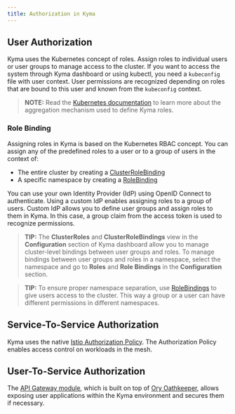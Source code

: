 ```yaml
---
title: Authorization in Kyma
---
```


## User Authorization

Kyma uses the Kubernetes concept of roles. Assign roles to individual users or user groups to manage access to the cluster. If you want to access the system through Kyma dashboard or using kubectl, you need a `kubeconfig` file with user context. User permissions are recognized depending on roles that are bound to this user and known from the `kubeconfig` context.

>**NOTE:** Read the [Kubernetes documentation](https://kubernetes.io/docs/reference/access-authn-authz/rbac/#aggregated-clusterroles) to learn more about the aggregation mechanism used to define Kyma roles.

### Role Binding

Assigning roles in Kyma is based on the Kubernetes RBAC concept. You can assign any of the predefined roles to a user or to a group of users in the context of:

- The entire cluster by creating a [ClusterRoleBinding](https://kubernetes.io/docs/reference/access-authn-authz/rbac/#rolebinding-and-clusterrolebinding)
- A specific namespace by creating a [RoleBinding](https://kubernetes.io/docs/reference/access-authn-authz/rbac/#rolebinding-and-clusterrolebinding)

You can use your own Identity Provider (IdP) using OpenID Connect to authenticate. Using a custom IdP enables assigning roles to a group of users. Custom IdP allows you to define user groups and assign roles to them in Kyma. In this case, a group claim from the access token is used to recognize permissions.

>**TIP:** The **ClusterRoles** and **ClusterRoleBindings** view in the **Configuration** section of Kyma dashboard allow you to manage cluster-level bindings between user groups and roles. To manage bindings between user groups and roles in a namespace, select the namespace and go to **Roles** and **Role Bindings** in the **Configuration** section.

>**TIP:** To ensure proper namespace separation, use [RoleBindings](https://kubernetes.io/docs/reference/access-authn-authz/rbac/#rolebinding-and-clusterrolebinding) to give users access to the cluster. This way a group or a user can have different permissions in different namespaces.

## Service-To-Service Authorization

Kyma uses the native [Istio Authorization Policy](https://istio.io/latest/docs/reference/config/security/authorization-policy/). The Authorization Policy enables access control on workloads in the mesh.

## User-To-Service Authorization

The [API Gateway module](https://kyma-project.io/#/api-gateway/user/README), which is built on top of [Ory Oathkeeper](https://www.ory.sh/oathkeeper/docs/), allows exposing user applications within the Kyma environment and secures them if necessary.